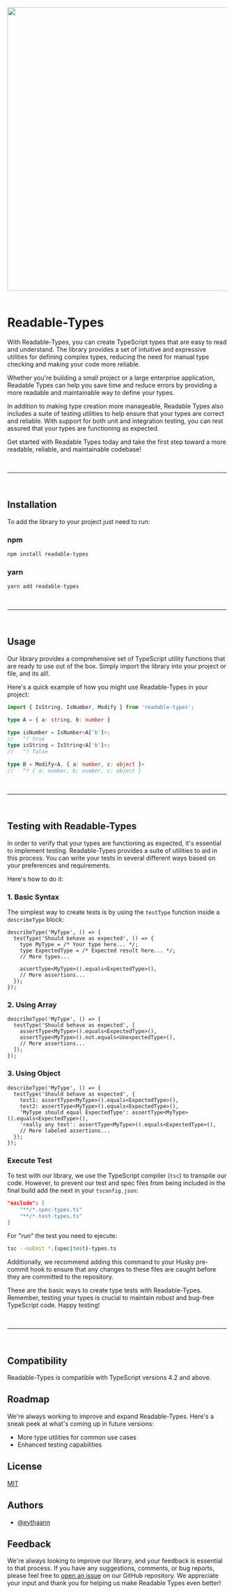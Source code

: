 <div align="center"> <a href="https://github.com/Eythaann/readable-types/">
    <img
      src="https://github.com/Eythaann/readable-types/blob/master/blob/logo.png?raw=true"
      width="650"
      height="auto"
    />
  </a>
</div>
<br/>

<h1>Readable-Types</h1>

With Readable-Types, you can create TypeScript types that are easy to read and understand. The library provides a set of intuitive and expressive utilities for defining complex types, reducing the need for manual type checking and making your code more reliable.

Whether you're building a small project or a large enterprise application, Readable Types can help you save time and reduce errors by providing a more readable and maintainable way to define your types.

In addition to making type creation more manageable, Readable Types also includes a suite of testing utilities to help ensure that your types are correct and reliable. With support for both unit and integration testing, you can rest assured that your types are functioning as expected.

Get started with Readable Types today and take the first step toward a more readable, reliable, and maintainable codebase!

<br/>
<hr>
<br/>

## Installation
To add the library to your project just need to run:
### npm
```bash 
npm install readable-types
```
### yarn
```bash 
yarn add readable-types
```

<br/>
<hr>
<br/>

## Usage
Our library provides a comprehensive set of TypeScript utility functions that are ready to use out of the box. Simply import the library into your project or file, and its all!.

Here's a quick example of how you might use Readable-Types in your project:

```typescript
import { IsString, IsNumber, Modify } from 'readable-types';

type A = { a: string, b: number }

type isNumber = IsNumber<A['b']>;
//   ^? true
type isString = IsString<A['b']>;
//   ^? false

type B = Modify<A, { a: number, c: object }>
//   ^? { a: number, b: number, c: object }
```

<br/>
<hr>
<br/>

## Testing with Readable-Types
In order to verify that your types are functioning as expected, it's essential to implement testing. Readable-Types provides a suite of utilities to aid in this process. You can write your tests in several different ways based on your preferences and requirements.

Here's how to do it:

### 1. Basic Syntax
The simplest way to create tests is by using the `testType` function inside a `describeType` block:
```tsx
describeType('MyType', () => {
  testType('Should behave as expected', () => {
    type MyType = /* Your type here... */;
    type ExpectedType = /* Expected result here... */;
    // More types...

    assertType<MyType>().equals<ExpectedType>(),
    // More assertions...
  });
});
```

### 2. Using Array
```tsx
describeType('MyType', () => {
  testType('Should behave as expected', [
    assertType<MyType>().equals<ExpectedType>(),
    assertType<MyType>().not.equals<UnexpectedType>(),
    // More assertions...
  ]);
});
```

### 3. Using Object
```tsx
describeType('MyType', () => {
  testType('Should behave as expected', {
    test1: assertType<MyType>().equals<ExpectedType>(),
    test2: assertType<MyType>().equals<ExpectedType>(),
    'MyType should equal ExpectedType': assertType<MyType>().equals<ExpectedType>(),
    'really any text': assertType<MyType>().equals<ExpectedType>(),
    // More labeled assertions...
  });
});
```

### Execute Test
To test with our library, we use the TypeScript compiler (`tsc`) to transpile our code. However, to prevent our test and spec files from being included in the final build add the next in your `tsconfig.json`:
```json
"exclude": [
    "**/*.spec-types.ts"
    "**/*.test-types.ts"
]
```
For "run" the test you need to ejecute:
```bash 
tsc --noEmit *.(spec|test)-types.ts
```
Additionally, we recommend adding this command to your Husky pre-commit hook to ensure that any changes to these files are caught before they are committed to the repository.

These are the basic ways to create type tests with Readable-Types. Remember, testing your types is crucial to maintain robust and bug-free TypeScript code. Happy testing!

<br/>
<hr>
<br/>

## Compatibility
Readable-Types is compatible with TypeScript versions 4.2 and above.

## Roadmap
We're always working to improve and expand Readable-Types. Here's a sneak peek at what's coming up in future versions:
* More type utilities for common use cases
* Enhanced testing capabilities

## License
[MIT](https://github.com/Eythaann/readable-types/blob/master/LICENSE.txt)

## Authors
- [@eythaann](https://www.github.com/eythaann)

## Feedback
We're always looking to improve our library, and your feedback is essential to that process. If you have any suggestions, comments, or bug reports, please feel free to [open an issue](https://github.com/eythaann/readable-types/issues) on our GitHub repository. We appreciate your input and thank you for helping us make Readable Types even better!